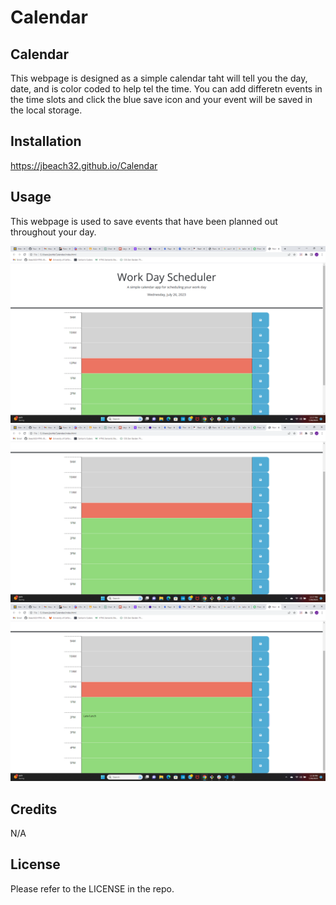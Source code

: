 # Calendar

## Calendar

This webpage is designed as a simple calendar taht will tell you the day, date, and is color coded to help tel the time. You can add differetn events in the time slots and click the blue save icon and your event will be saved in the local storage. 

## Installation

https://jbeach32.github.io/Calendar

## Usage 

This webpage is used to save events that have been planned out throughout your day. 

![Calendar 1](./Screenshots/Calendar%201.png)
![Calendar 2](./Screenshots/Calendar%202.png)
![Calendar 3](./Screenshots/Calendar%203.png)

## Credits

N/A

## License

Please refer to the LICENSE in the repo. 